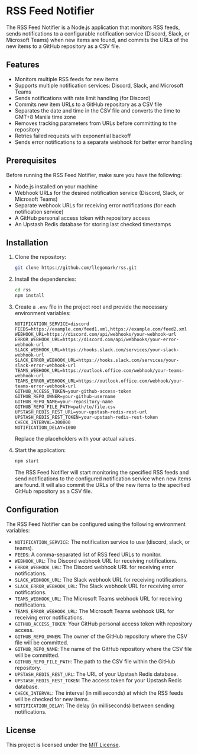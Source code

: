# RSS Feed Notifier

The RSS Feed Notifier is a Node.js application that monitors RSS feeds, sends notifications to a configurable notification service (Discord, Slack, or Microsoft Teams) when new items are found, and commits the URLs of the new items to a GitHub repository as a CSV file.

## Features

- Monitors multiple RSS feeds for new items
- Supports multiple notification services: Discord, Slack, and Microsoft Teams
- Sends notifications with rate limit handling (for Discord)
- Commits new item URLs to a GitHub repository as a CSV file
- Separates the date and time in the CSV file and converts the time to GMT+8 Manila time zone
- Removes tracking parameters from URLs before committing to the repository
- Retries failed requests with exponential backoff
- Sends error notifications to a separate webhook for better error handling

## Prerequisites

Before running the RSS Feed Notifier, make sure you have the following:

- Node.js installed on your machine
- Webhook URLs for the desired notification service (Discord, Slack, or Microsoft Teams)
- Separate webhook URLs for receiving error notifications (for each notification service)
- A GitHub personal access token with repository access
- An Upstash Redis database for storing last checked timestamps

## Installation

1. Clone the repository:

   ```bash
   git clone https://github.com/llegomark/rss.git
   ```

2. Install the dependencies:

   ```bash
   cd rss
   npm install
   ```

3. Create a `.env` file in the project root and provide the necessary environment variables:

   ```plaintext
   NOTIFICATION_SERVICE=discord
   FEEDS=https://example.com/feed1.xml,https://example.com/feed2.xml
   WEBHOOK_URL=https://discord.com/api/webhooks/your-webhook-url
   ERROR_WEBHOOK_URL=https://discord.com/api/webhooks/your-error-webhook-url
   SLACK_WEBHOOK_URL=https://hooks.slack.com/services/your-slack-webhook-url
   SLACK_ERROR_WEBHOOK_URL=https://hooks.slack.com/services/your-slack-error-webhook-url
   TEAMS_WEBHOOK_URL=https://outlook.office.com/webhook/your-teams-webhook-url
   TEAMS_ERROR_WEBHOOK_URL=https://outlook.office.com/webhook/your-teams-error-webhook-url
   GITHUB_ACCESS_TOKEN=your-github-access-token
   GITHUB_REPO_OWNER=your-github-username
   GITHUB_REPO_NAME=your-repository-name
   GITHUB_REPO_FILE_PATH=path/to/file.csv
   UPSTASH_REDIS_REST_URL=your-upstash-redis-rest-url
   UPSTASH_REDIS_REST_TOKEN=your-upstash-redis-rest-token
   CHECK_INTERVAL=300000
   NOTIFICATION_DELAY=1000
   ```

   Replace the placeholders with your actual values.

4. Start the application:

   ```bash
   npm start
   ```

   The RSS Feed Notifier will start monitoring the specified RSS feeds and send notifications to the configured notification service when new items are found. It will also commit the URLs of the new items to the specified GitHub repository as a CSV file.

## Configuration

The RSS Feed Notifier can be configured using the following environment variables:

- `NOTIFICATION_SERVICE`: The notification service to use (discord, slack, or teams).
- `FEEDS`: A comma-separated list of RSS feed URLs to monitor.
- `WEBHOOK_URL`: The Discord webhook URL for receiving notifications.
- `ERROR_WEBHOOK_URL`: The Discord webhook URL for receiving error notifications.
- `SLACK_WEBHOOK_URL`: The Slack webhook URL for receiving notifications.
- `SLACK_ERROR_WEBHOOK_URL`: The Slack webhook URL for receiving error notifications.
- `TEAMS_WEBHOOK_URL`: The Microsoft Teams webhook URL for receiving notifications.
- `TEAMS_ERROR_WEBHOOK_URL`: The Microsoft Teams webhook URL for receiving error notifications.
- `GITHUB_ACCESS_TOKEN`: Your GitHub personal access token with repository access.
- `GITHUB_REPO_OWNER`: The owner of the GitHub repository where the CSV file will be committed.
- `GITHUB_REPO_NAME`: The name of the GitHub repository where the CSV file will be committed.
- `GITHUB_REPO_FILE_PATH`: The path to the CSV file within the GitHub repository.
- `UPSTASH_REDIS_REST_URL`: The URL of your Upstash Redis database.
- `UPSTASH_REDIS_REST_TOKEN`: The access token for your Upstash Redis database.
- `CHECK_INTERVAL`: The interval (in milliseconds) at which the RSS feeds will be checked for new items.
- `NOTIFICATION_DELAY`: The delay (in milliseconds) between sending notifications.

## License

This project is licensed under the [MIT License](LICENSE).